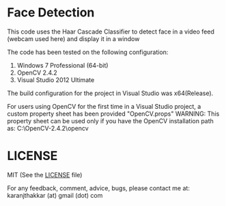 # Face Detection

This code uses the Haar Cascade Classifier to detect face in a video feed (webcam used here) and display it in a window

The code has been tested on the following configuration:

1. Windows 7 Professional (64-bit)
2. OpenCV 2.4.2
3. Visual Studio 2012 Ultimate

The build configuration for the project in Visual Studio was x64(Release).


For users using OpenCV for the first time in a Visual Studio project, a custom property sheet has been provided "OpenCV.props"
WARNING: This property sheet can be used only if you have the OpenCV installation path as: C:\OpenCV-2.4.2\opencv

# LICENSE

MIT (See the [LICENSE](https://github.com/karanjthakkar/face-detection/blob/master/LICENSE.txt) file)

For any feedback, comment, advice, bugs, please contact me at:
karanjthakkar (at) gmail (dot) com
